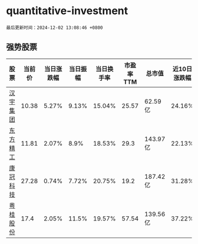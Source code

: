 # quantitative-investment

`最后更新时间：2024-12-02 13:08:46 +0800`

## 强势股票

|股票|当前价|当日涨跌幅|当日振幅|当日换手率|市盈率TTM|总市值|近10日涨跌幅|
|----|----|----|----|----|----|----|----|
|[汉宇集团](https://xueqiu.com/S/SZ300403)|10.38|5.27%|9.13%|15.04%|25.57|62.59亿|24.16%|
|[东方精工](https://xueqiu.com/S/SZ002611)|11.81|2.07%|8.9%|18.53%|29.3|143.97亿|22.13%|
|[康冠科技](https://xueqiu.com/S/SZ001308)|27.28|0.74%|7.72%|20.75%|19.2|187.42亿|31.28%|
|[粤桂股份](https://xueqiu.com/S/SZ000833)|17.4|2.05%|11.5%|19.57%|57.54|139.56亿|37.22%|
